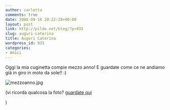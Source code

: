 ```yaml
---
author: carlotta
comments: true
date: 2008-09-16 20:22:28+00:00
layout: post
link: http://pilde.net/blog/?p=931
slug: auguri-caterina
title: Auguri Caterina
wordpress_id: 931
categories:
- Amici
---
```


Oggi la mia cuginetta compie mezzo anno! E guardate come ce ne andiamo già in giro in moto da sole!! :)




![mezzoanno.jpg]({{baseurl}}/uploads/2008/09/mezzoanno.jpg)




(vi ricorda qualcosa la foto? [guardate qui](http://pilde.net/blog/?p=217)


)



